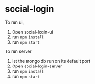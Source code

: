 # social-login
To run ui,
1. Open social-login-ui
2. run `npm install`
3. run `npm start`

To run server
1. let the mongo db run on its default port
2. Open social-login-server
3. run `npm install`
4. run `npm start`

